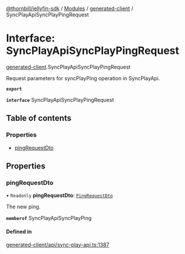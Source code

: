 [@thornbill/jellyfin-sdk](../README.md) / [Modules](../modules.md) / [generated-client](../modules/generated_client.md) / SyncPlayApiSyncPlayPingRequest

# Interface: SyncPlayApiSyncPlayPingRequest

[generated-client](../modules/generated_client.md).SyncPlayApiSyncPlayPingRequest

Request parameters for syncPlayPing operation in SyncPlayApi.

**`export`**

**`interface`** SyncPlayApiSyncPlayPingRequest

## Table of contents

### Properties

- [pingRequestDto](generated_client.SyncPlayApiSyncPlayPingRequest.md#pingrequestdto)

## Properties

### pingRequestDto

• `Readonly` **pingRequestDto**: [`PingRequestDto`](generated_client.PingRequestDto.md)

The new ping.

**`memberof`** SyncPlayApiSyncPlayPing

#### Defined in

[generated-client/api/sync-play-api.ts:1387](https://github.com/thornbill/jellyfin-sdk-typescript/blob/21a118e/src/generated-client/api/sync-play-api.ts#L1387)
